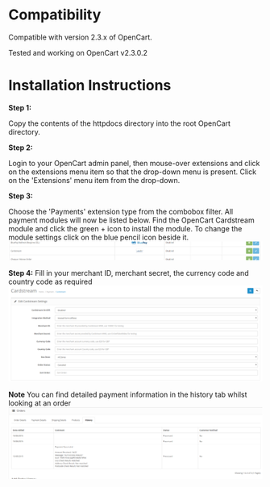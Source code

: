 Compatibility
=========================

Compatible with version 2.3.x of OpenCart.

Tested and working on OpenCart v2.3.0.2

Installation Instructions
=========================

**Step 1:**

Copy the contents of the httpdocs directory into the root OpenCart directory.

**Step 2:**

Login to your OpenCart admin panel, then mouse-over extensions and click on the extensions menu item so that the drop-down menu is present. Click on the 'Extensions' menu item from the drop-down.

**Step 3:**

Choose the 'Payments' extension type from the combobox filter. All payment modules will now be listed below. Find the OpenCart Cardstream module and click the green + icon to install the module. To change the module settings click on the blue pencil icon beside it.
![Cardstream Module Settings](/images/cardstream-install.png)

**Step 4:**
Fill in your merchant ID, merchant secret, the currency code and country code as required
![Cardstream Module Settings](/images/cardstream-config-page.png)

**Note** You can find detailed payment information in the history tab whilst looking at an order
![Order History](/images/payment-information.png)
